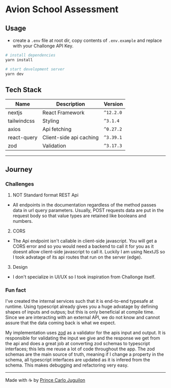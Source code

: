 # Avion School Assessment

## Usage

- create a `.env` file at root dir, copy contents of `.env.example` and replace with your Challonge API Key.

```bash
# install dependencies
yarn install

# start development server
yarn dev
```

## Tech Stack

| Name        | Description             | Version   |
| ----------- | ----------------------- | --------- |
| nextjs      | React Framework         | `^12.2.0` |
| tailwindcss | Styling                 | `^3.1.4`  |
| axios       | Api fetching            | `^0.27.2` |
| react-query | Client-side api caching | `^3.39.1` |
| zod         | Validation              | `^3.17.3` |

---

## Journey

### Challenges

1. NOT Standard format REST Api

- All endpoints in the documentation regardless of the method passes data in url query parameters. Usually, POST requests data are put in the request body so that value types are retained like booleans and numbers.

2. CORS

- The Api endpoint isn't callable in client-side javascript. You will get a CORS error and so you would need a backend to call it for you as it doesnt allow client-side javascript to call it. Luckily I am using NextJS so I took advatage of its api routes that run on the server (edge).

3. Design

- I don't specialize in UI/UX so I took inspiration from Challonge itself.

### Fun fact

I've created the internal services such that it is end-to-end typesafe at runtime. Using typescript already gives you a huge advatage by defining shapes of inputs and outpus; but this is only beneficial at compile time. Since we are interacting with an external API, we do not know and cannot assure that the data coming back is what we expect.

My implementation uses [zod](https://github.com/colinhacks/zod) as a validator for the apis input and output. It is responsible for validating the input we give and the response we get from the api and does a great job at converting zod schemas to typescript interfaces; this lets me reuse a lot of code throughout the app. The zod schemas are the main source of truth, meaning if I change a property in the schema, all typescript interfaces are updated as it is infered from the schema. This makes debugging and refactoring very easy.

---

Made with ☕ by [Prince Carlo Juguilon](https://joogie.link/)
